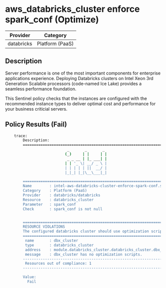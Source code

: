 # aws_databricks_cluster enforce spark_conf (Optimize)

| Provider            | Category                 |
|---------------------|--------------------------|
| databricks          | Platform (PaaS)          |

## Description

Server performance is one of the most important components for enterprise applications experience. Deploying Databricks clusters on Intel Xeon 3rd Generation Scalable processors (code-named Ice Lake) provides a seamless performance foundation.

This Sentinel policy checks that the instances are configured with the recommended instance types to deliver optimal cost and performance for your business criticial servers.

## Policy Results (Fail)

```bash
    trace:
        Description:
        ========================================================================
                            _       _       _
                           (_)     | |     | |
                            _ _ __ | |_ ___| |
                           | | '_ \| __/ _ \ |
                           | | | | | ||  __/ |
                           |_|_| |_|\__\___|_|

        ========================================================================
        Name        : intel-aws-databricks-cluster-enforce-spark-conf.sentinel
        Category    : Platform (PaaS)
        Provider    : databricks/databricks
        Resource    : databricks_cluster
        Parameter   : spark_conf
        Check       : spark_conf is not null


        ========================================================================
        RESOURCE VIOLATIONS
        The configured databricks cluster should use optimization scripts
        ========================================================================
         name       : dbx_cluster
         type       : databricks_cluster
         address    : module.databricks_cluster.databricks_cluster.dbx_cluster
         message    : dbx_cluster has no optimization scripts.
        ------------------------------------------------------------------------
         Resources out of compliance: 1
        ------------------------------------------------------------------------

        Value:
          Fail
```
